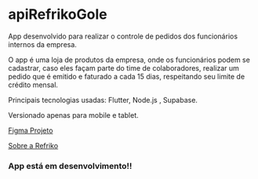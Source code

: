 # apiRefrikoGole


App desenvolvido para realizar o controle de pedidos dos funcionários internos da empresa.

O app é uma loja de produtos da empresa, onde os funcionários podem se cadastrar, caso eles façam parte do time de colaboradores, realizar um pedido que é emitido e faturado a cada 15 dias, respeitando seu limite de crédito mensal.

Principais tecnologias usadas: Flutter, Node.js , Supabase.

Versionado apenas para mobile e tablet.

[Figma Projeto](https://www.figma.com/design/dhbNcPTHaUeiSwG04gkH9m/Untitled?node-id=245%3A1757&t=XnKnHFxrLqnluLFZ-1)

[Sobre a Refriko](https://rfk.ind.br/)

### App está em desenvolvimento!!